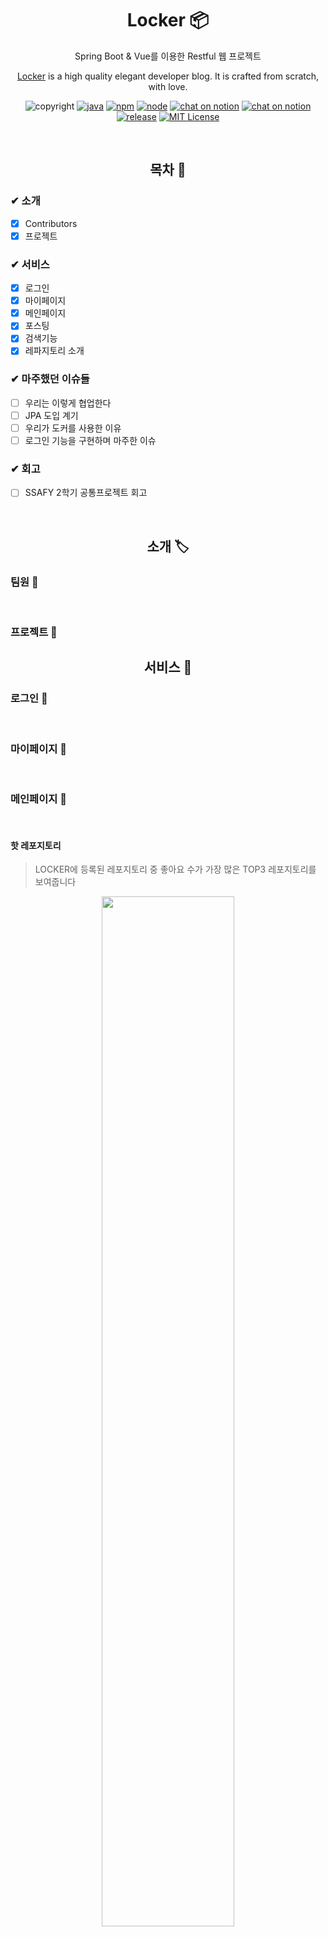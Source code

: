 <h1 align="center"> Locker 📦 </h1>

<p align="center">Spring Boot & Vue를 이용한 Restful 웹 프로젝트</p>
<p align="center"><a href="http://i3a606.p.ssafy.io/">Locker</a> is a high quality elegant developer blog. It is crafted from scratch, with love.</p>

<p align="center"><a href=""></a><img src="https://img.shields.io/badge/copyright-ssafy-blueviolet" alt="copyright"/></a> <a href=""><img src="https://img.shields.io/badge/java-8-green" alt="java"/></a> <a href=""><img src="https://img.shields.io/badge/npm%20package-6.14.4-brightgreen" alt="npm"/></a> <a href=""><img src="https://img.shields.io/badge/node-13.6-brightgreen" alt="node"/></a> <a href="https://meeting.ssafy.com/s03p21a06/channels/locker"><img src="https://img.shields.io/badge/chat-on%20mattermost-yellowgreen" alt="chat on notion"/></a> <a href="https://www.notion.so/LOCKER-23e10fa8c4cb42d29c3f6719823be559"><img src="https://img.shields.io/badge/chat-on%20notion-red" alt="chat on notion"/></a> <a href=""><img src="https://img.shields.io/badge/release-v1.0.1-blue" alt="release"/></a> <a href=""><img src="https://img.shields.io/badge/License-MIT%20-orange" alt="MIT License"/></a></p>

<br>

<h2 align="center"> 목차 📜 </h2>

### ✔︎ 소개
  - [X] Contributors
  - [X] 프로젝트
### ✔︎ 서비스
  - [X] 로그인
  - [X] 마이페이지
  - [X] 메인페이지
  - [X] 포스팅
  - [X] 검색기능  
  - [X] 레파지토리 소개
### ✔︎ 마주했던 이슈들
  - [ ] 우리는 이렇게 협업한다
  - [ ] JPA 도입 계기
  - [ ] 우리가 도커를 사용한 이유
  - [ ] 로그인 기능을 구현하며 마주한 이슈
### ✔︎ 회고
  - [ ] SSAFY 2학기 공통프로젝트 회고

<br>

<h2 align="center"> 소개 🏷 </h2>

### 팀원 👋
<br>

### 프로젝트 📌

<h2 align="center"> 서비스 🔑 </h2>

### 로그인 📌

<br>

### 마이페이지 📌

<br>

### 메인페이지 📌

<br>

#### 핫 레포지토리

> LOCKER에 등록된 레포지토리 중 좋아요 수가 가장 많은 TOP3 레포지토리를 보여줍니다

<p align="center"> <img src="./img/hot_repo.gif" width="65%"/> </p>


#### 인기 포스트 보기

> 좋아요가 많은 순으로 포스트를 보여줍니다

<p align="center"> <img src="./img/post_list.gif" width="65%"/> </p>


#### 공지사항

> 공지사항을 볼 수 있습니다

<p align="center"> <img src="./img/information.gif" width="60%"/> </p>

<br>

### 포스팅 📌

#### 글 작성

> 포스팅하는 글과 관련된 태그를 달 수 있습니다.
> 커스텀된 마크다운을 이용하여 글을 작성할 수 있습니다.

<p align="center"> <img src="./img/포스트_작성.gif" width="65%"/> </p>


#### 글 작성 이후

> 해당 글의 썸네일을 설정할 수 있습니다.
> 내 깃허브 레파지토리와 연동할 수 있습니다. 

<p align="center"> <img src="./img/섬네일_레포연동.gif" width="65%"/> </p>


#### 글 읽기

> 커스텀한 마크다운을 이용하여 글 내용을 확인 가능합니다.
> 글을 읽어내려가면, 왼쪽 타임라인 부분에 어느 부분을 읽고 있는지 표시됩니다.

<p align="center"> <img src="./img/포스트_읽기.gif" width="65%"/> </p>

> 맘에 드는 글에 좋아요를 누를 수 있습니다.
> 댓글을 달 수 있고, 다른 사람 댓글에 대댓글을 달 수 있습니다.

<p align="center"> <img src="./img/댓글_좋아요.gif" width="65%"/> </p>

<br>

### 검색기능 📌
#### 일반 검색

> 제목이나 내용에서 검색어가 포함된 포스팅들을 보여줍니다

<p align="center"> <img src="./img/search.gif" width="65%"/> </p>


#### 태그 검색

> 검색어 앞에 #을 붙이면 태그 검색이 됩니다
> 검색한 태그를 포함하는 포스트들을 보여줍니다

<p align="center"> <img src="./img/tag_search1.gif" width="65%"/> </p>

#### 태그 클릭 검색

> 포스트에 등록된 태그를 클릭하면 태그 검색이 됩니다

<p align="center"> <img src="./img/tag_search2.gif" width="65%"/> </p>

<br>

### 레파지토리 소개 📌

<br>

<h2 align="center"> 마주했던 이슈들 ❗️ </h2>

- [우리는 이렇게 협업한다]()
- [JPA 도입 계기]()
- [우리가 도커를 사용한 이유]()
- [로그인 기능을 구현하며 마주한 이슈]()

<br>

<h2 align="center"> 회고 ❓ </h2>

- [SSAFY 2학기 공통프로젝트 회고]()